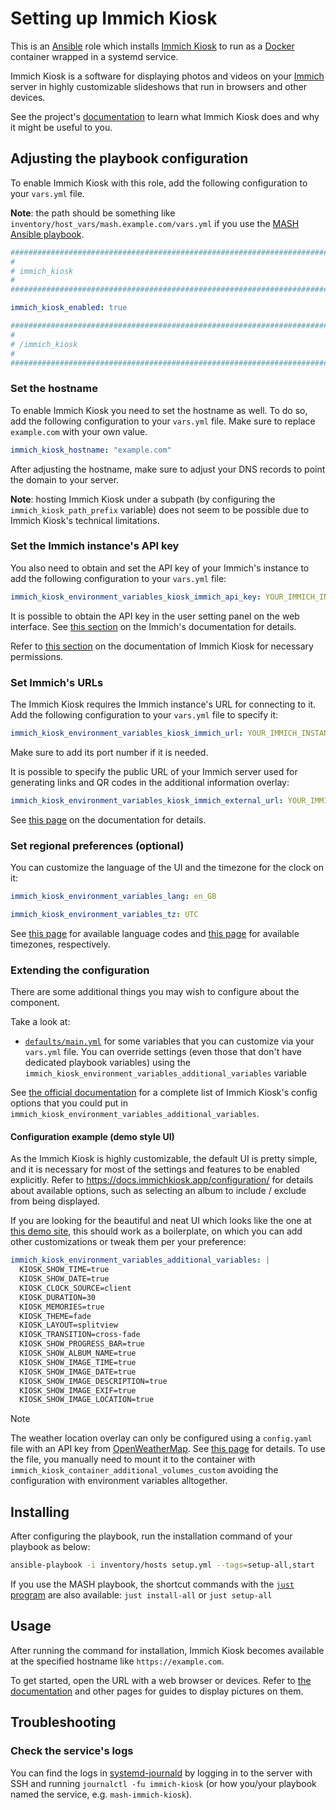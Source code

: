 <!--
SPDX-FileCopyrightText: 2020 - 2024 MDAD project contributors
SPDX-FileCopyrightText: 2020 - 2024 Slavi Pantaleev
SPDX-FileCopyrightText: 2020 Aaron Raimist
SPDX-FileCopyrightText: 2020 Chris van Dijk
SPDX-FileCopyrightText: 2020 Dominik Zajac
SPDX-FileCopyrightText: 2020 Mickaël Cornière
SPDX-FileCopyrightText: 2022 François Darveau
SPDX-FileCopyrightText: 2022 Julian Foad
SPDX-FileCopyrightText: 2022 Warren Bailey
SPDX-FileCopyrightText: 2023 Antonis Christofides
SPDX-FileCopyrightText: 2023 Felix Stupp
SPDX-FileCopyrightText: 2023 Julian-Samuel Gebühr
SPDX-FileCopyrightText: 2023 Pierre 'McFly' Marty
SPDX-FileCopyrightText: 2024 Thomas Miceli
SPDX-FileCopyrightText: 2024 - 2025 Suguru Hirahara

SPDX-License-Identifier: AGPL-3.0-or-later
-->

# Setting up Immich Kiosk

This is an [Ansible](https://www.ansible.com/) role which installs [Immich Kiosk](https://immichkiosk.app/) to run as a [Docker](https://www.docker.com/) container wrapped in a systemd service.

Immich Kiosk is a software for displaying photos and videos on your [Immich](https://immich.app) server in highly customizable slideshows that run in browsers and other devices.

See the project's [documentation](https://docs.immichkiosk.app/) to learn what Immich Kiosk does and why it might be useful to you.

## Adjusting the playbook configuration

To enable Immich Kiosk with this role, add the following configuration to your `vars.yml` file.

**Note**: the path should be something like `inventory/host_vars/mash.example.com/vars.yml` if you use the [MASH Ansible playbook](https://github.com/mother-of-all-self-hosting/mash-playbook).

```yaml
########################################################################
#                                                                      #
# immich_kiosk                                                         #
#                                                                      #
########################################################################

immich_kiosk_enabled: true

########################################################################
#                                                                      #
# /immich_kiosk                                                        #
#                                                                      #
########################################################################
```

### Set the hostname

To enable Immich Kiosk you need to set the hostname as well. To do so, add the following configuration to your `vars.yml` file. Make sure to replace `example.com` with your own value.

```yaml
immich_kiosk_hostname: "example.com"
```

After adjusting the hostname, make sure to adjust your DNS records to point the domain to your server.

**Note**: hosting Immich Kiosk under a subpath (by configuring the `immich_kiosk_path_prefix` variable) does not seem to be possible due to Immich Kiosk's technical limitations.

### Set the Immich instance's API key

You also need to obtain and set the API key of your Immich's instance to add the following configuration to your `vars.yml` file:

```yaml
immich_kiosk_environment_variables_kiosk_immich_api_key: YOUR_IMMICH_INSTANCE_API_KEY_HERE
```

It is possible to obtain the API key in the user setting panel on the web interface. See [this section](https://docs.immich.app/features/command-line-interface#obtain-the-api-key) on the Immich's documentation for details.

Refer to [this section](https://docs.immichkiosk.app/installation/#api-key-permissions) on the documentation of Immich Kiosk for necessary permissions.

### Set Immich's URLs

The Immich Kiosk requires the Immich instance's URL for connecting to it. Add the following configuration to your `vars.yml` file to specify it:

```yaml
immich_kiosk_environment_variables_kiosk_immich_url: YOUR_IMMICH_INSTANCE_URL_HERE:YOUR_IMMICH_INSTANCE_PORT_HERE
```

Make sure to add its port number if it is needed.

It is possible to specify the public URL of your Immich server used for generating links and QR codes in the additional information overlay:

```yaml
immich_kiosk_environment_variables_kiosk_immich_external_url: YOUR_IMMICH_INSTANCE_EXTERNAL_URL_HERE
```

See [this page](https://docs.immichkiosk.app/configuration/core/) on the documentation for details.

### Set regional preferences (optional)

You can customize the language of the UI and the timezone for the clock on it:

```yaml
immich_kiosk_environment_variables_lang: en_GB

immich_kiosk_environment_variables_tz: UTC
```

See [this page](https://raw.githubusercontent.com/damongolding/immich-kiosk/refs/heads/main/assets/locales.md) for available language codes and [this page](https://en.wikipedia.org/wiki/List_of_tz_database_time_zones#List) for available timezones, respectively.

### Extending the configuration

There are some additional things you may wish to configure about the component.

Take a look at:

- [`defaults/main.yml`](../defaults/main.yml) for some variables that you can customize via your `vars.yml` file. You can override settings (even those that don't have dedicated playbook variables) using the `immich_kiosk_environment_variables_additional_variables` variable

See [the official documentation](https://docs.immichkiosk.app/configuration/) for a complete list of Immich Kiosk's config options that you could put in `immich_kiosk_environment_variables_additional_variables`.

#### Configuration example (demo style UI)

As the Immich Kiosk is highly customizable, the default UI is pretty simple, and it is necessary for most of the settings and features to be enabled explicitly. Refer to <https://docs.immichkiosk.app/configuration/> for details about available options, such as selecting an album to include / exclude from being displayed.

If you are looking for the beautiful and neat UI which looks like the one at [this demo site](https://demo.immichkiosk.app/), this should work as a boilerplate, on which you can add other customizations or tweak them per your preference:

```yaml
immich_kiosk_environment_variables_additional_variables: |
  KIOSK_SHOW_TIME=true
  KIOSK_SHOW_DATE=true
  KIOSK_CLOCK_SOURCE=client
  KIOSK_DURATION=30
  KIOSK_MEMORIES=true
  KIOSK_THEME=fade
  KIOSK_LAYOUT=splitview
  KIOSK_TRANSITION=cross-fade
  KIOSK_SHOW_PROGRESS_BAR=true
  KIOSK_SHOW_ALBUM_NAME=true
  KIOSK_SHOW_IMAGE_TIME=true
  KIOSK_SHOW_IMAGE_DATE=true
  KIOSK_SHOW_IMAGE_DESCRIPTION=true
  KIOSK_SHOW_IMAGE_EXIF=true
  KIOSK_SHOW_IMAGE_LOCATION=true
```

>[!NOTE]
> The weather location overlay can only be configured using a `config.yaml` file with an API key from [OpenWeatherMap](https://openweathermap.org/). See [this page](https://docs.immichkiosk.app/configuration/weather/) for details. To use the file, you manually need to mount it to the container with `immich_kiosk_container_additional_volumes_custom` avoiding the configuration with environment variables alltogether.

## Installing

After configuring the playbook, run the installation command of your playbook as below:

```sh
ansible-playbook -i inventory/hosts setup.yml --tags=setup-all,start
```

If you use the MASH playbook, the shortcut commands with the [`just` program](https://github.com/mother-of-all-self-hosting/mash-playbook/blob/main/docs/just.md) are also available: `just install-all` or `just setup-all`

## Usage

After running the command for installation, Immich Kiosk becomes available at the specified hostname like `https://example.com`.

To get started, open the URL with a web browser or devices. Refer to [the documentation](https://docs.immichkiosk.app/guides/digital-picture-frame-immich-kiosk-old-tablet/) and other pages for guides to display pictures on them.

## Troubleshooting

### Check the service's logs

You can find the logs in [systemd-journald](https://www.freedesktop.org/software/systemd/man/systemd-journald.service.html) by logging in to the server with SSH and running `journalctl -fu immich-kiosk` (or how you/your playbook named the service, e.g. `mash-immich-kiosk`).
